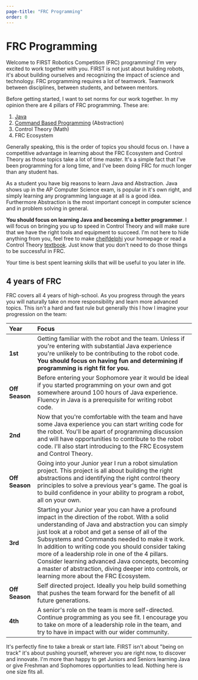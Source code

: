 ```yaml
---
page-title: "FRC Programming"
order: 0
---
```


# FRC Programming

Welcome to FIRST Robotics Competition (FRC) programming! I'm very excited to work together with you. FIRST is not just about building robots, it's about building ourselves and recognizing the impact of science and technology. FRC programming requires a lot of teamwork. Teamwork between disciplines, between students, and between mentors.

Before getting started, I want to set norms for our work together. In my opinion there are 4 pillars of FRC programming. These are:

1. [Java](/content/robotics/java.md)
2. [Command Based Programming](/content/robotics/commands.md) (Abstraction)
3. Control Theory (Math)
4. FRC Ecosystem

Generally speaking, this is the order of topics you should focus on. I have a competitive advantage in learning about the FRC Ecosystem and Control Theory as those topics take a lot of time master. It's a simple fact that I've been programming for a long time, and I've been doing FRC for much longer than any student has.

As a student you have big reasons to learn Java and Abstraction. Java shows up in the AP Computer Science exam, is popular in it's own right, and simply learning any programming language at all is a good idea. Furthermore Abstraction is the most important concept in computer science and in problem solving in general.

**You should focus on learning Java and becoming a better programmer**. I will focus on bringing you up to speed in Control Theory and will make sure that we have the right tools and equipment to succeed. I'm not here to hide anything from you, feel free to make [cheifdelphi](https://www.chiefdelphi.com/) your homepage or read a Control Theory [textbook](https://file.tavsys.net/control/controls-engineering-in-frc.pdf). Just know that you don't need to do those things to be successful in FRC.

Your time is best spent learning skills that will be useful to you later in life.

## 4 years of FRC

FRC covers all 4 years of high-school. As you progress through the years you will naturally take on more responsibility and learn more advanced topics. This isn't a hard and fast rule but generally this I how I imagine your progression on the team:

| Year | Focus |
|:-----|:------|
| **1st** | Getting familiar with the robot and the team. Unless if you're entering with substantial Java experience you're unlikely to be contributing to the robot code. **You should focus on having fun and determining if programming is right fit for you.** |
| **Off Season** | Before entering your Sophomore year it would be ideal if you started programming on your own and got somewhere around 100 hours of Java experience. Fluency in Java is a prerequisite for writing robot code. |
| **2nd** | Now that you're comfortable with the team and have some Java experience you can start writing code for the robot. You'll be apart of programming discussion and will have opportunities to contribute to the robot code. I'll also start introducing to the FRC Ecosystem and Control Theory. |
| **Off Season** | Going into your Junior year I run a robot simulation project. This project is all about building the right abstractions and identifying the right control theory principles to solve a previous year's game. The goal is to build confidence in your ability to program a robot, all on your own. |
| **3rd**| Starting your Junior year you can have a profound impact in the direction of the robot. With a solid understanding of Java and abstraction you can simply just look at a robot and get a sense of all of the Subsystems and Commands needed to make it work. In addition to writing code you should consider taking more of a leadership role in one of the 4 pillars. Consider learning advanced Java concepts, becoming a master of abstraction, diving deeper into controls, or learning more about the FRC Ecosystem. |
| **Off Season** | Self directed project. Ideally you help build something that pushes the team forward for the benefit of all future generations. |
| **4th** | A senior's role on the team is more self-directed. Continue programming as you see fit. I encourage you to take on more of a leadership role in the team, and try to have in impact with our wider community. |

It's perfectly fine to take a break or start late. FIRST isn't about "being on track" it's about pushing yourself, wherever you are right now, to discover and innovate. I'm more than happy to get Juniors and Seniors learning Java or give Freshman and Sophomores opportunities to lead. Nothing here is one size fits all.

